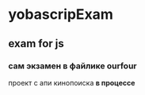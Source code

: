 # yobascripExam
## exam for js
### сам экзамен в файлике ourfour
проект с апи кинопоиска **в процессе**
